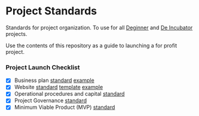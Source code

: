 # Project Standards

Standards for project organization. To use for all [Deginner](http://deginner.com) and [De Incubator](http://deginner.com/incubator) projects.
  
Use the contents of this repository as a guide to launching a for profit project.

### Project Launch Checklist

 + [x] Business plan [standard](https://github.com/isysd/standards-templates/blob/master/standards/business_plan.md) [example](https://github.com/deginner/tigoctm/wiki/Business-Plan)
 + [x] Website [standard](https://github.com/isysd/standards-templates/blob/master/standards/website.md) [template](http://github.com/deginner/website) [example](http://deginner.com)
 + [x] Operational procedures and capital [standard](https://github.com/isysd/standards-templates/blob/master/standards/operational_procedures.md)
 + [x] Project Governance [standard](https://github.com/isysd/standards-templates/blob/master/standards/governance.md)
 + [x] Minimum Viable Product (MVP) [standard](https://github.com/isysd/standards-templates/blob/master/standards/MVP.md)

